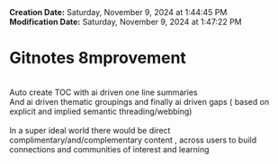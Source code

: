 <div><b>Creation Date:</b> Saturday, November 9, 2024 at 1:44:45 PM<br></div>
<div><b>Modification Date:</b> Saturday, November 9, 2024 at 1:47:22 PM<br></div>
<div><h1>Gitnotes 8mprovement</h1></div>
<div><br></div>
<div>Auto create TOC with ai driven one line summaries</div>
<div>And ai driven thematic groupings and finally ai driven gaps ( based on explicit and implied semantic threading/webbing)</div>
<div><br></div>
<div>In a super ideal world there would be direct complimentary/and/complementary content , across users to build connections and communities of interest and learning</div>

